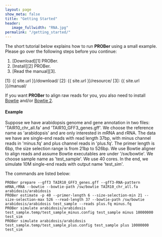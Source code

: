 ```yaml
---
layout: page
show_meta: false
title: "Getting Started"
header:
   image_fullwidth: "RNA.jpg"
permalink: "/getting_started/"
---
```


The short tutorial below explains how to run __PROBer__ using a small example. Please go over the following steps before you continue:

1. [Download][1] PROBer.
2. [Install][2] PROBer. 
3. [Read the manual][3].

[1]: {{ site.url }}/download/
[2]: {{ site.url }}/resource/
[3]: {{ site.url }}/manual/

If you want __PROBer__ to align raw reads for you, you also need to install [Bowtie](http://bowtie-bio.sourceforge.net/index.shtml) and/or [Bowtie 2](http://bowtie-bio.sourceforge.net/bowtie2/index.shtml).  

#### Example

Suppose we have arabidopsis genome and gene annotation in two files:
'TAIR10_chr_all.fa' and 'TAIR10_GFF3_genes.gff'. We choose the
reference name as 'arabidopsis' and are only interested in mRNA and
rRNA. The data we have are single-end reads with read length 37bp,
with minus channel reads in 'minus.fq' and plus channel reads in
'plus.fq'. The primer length is 6bp, the size selection range is from
21bp to 526bp. We use Bowtie aligner to align reads and assume Bowtie
executables are under '/sw/bowtie'. We choose sample name as
'test_sample'. We use 40 cores. In the end, we simulate 10M single-end
reads with output name 'test_sim'.

The commands are listed below:

~~~
PROBer prepare --gff3 TAIR10_GFF3_genes.gff --gff3-RNA-pattern mRNA,rRNA --bowtie --bowtie-path /sw/bowtie TAIR10_chr_all.fa arabidosis/arabidosis
PROBer estimate -p 40 --primer-length 6 --size-selection-min 21 --size-selection-max 526 --read-length 37 --bowtie-path /sw/bowtie arabidosis/arabidosis test_sample --reads plus.fq minus.fq
PROBer simulate arabidosis/arabidosis test_sample.temp/test_sample_minus.config test_sample minus 10000000 test_sim
PROBer simulate arabidosis/arabidosis test_sample.temp/test_sample_plus.config test_sample plus 10000000 test_sim
~~~

